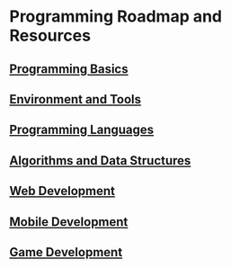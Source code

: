 # Programming Roadmap and Resources

## [**Programming Basics**](00_prog_basics.md)

## [**Environment and Tools**](01_prog_tools.md)

## [**Programming Languages**](02_prog_langs.md)

## [**Algorithms and Data Structures**](03_prog_algos.md)

## [**Web Development**](04_dev_web.md)

## [**Mobile Development**](05_dev_mob.md)

## [**Game Development**](06_dev_game.md)
